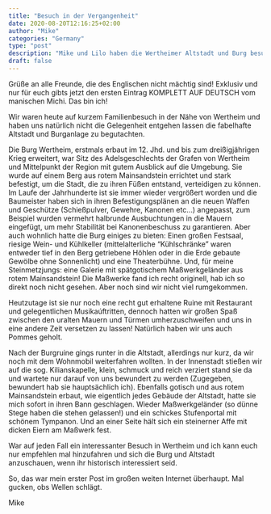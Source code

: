 ```yaml
---
title: "Besuch in der Vergangenheit"
date: 2020-08-20T12:16:25+02:00
author: "Mike"
categories: "Germany"
type: "post"
description: "Mike und Lilo haben die Wertheimer Altstadt und Burg besucht und dabei viel Wissenswertes dazugelernt."
draft: false
---
```






Grüße an alle Freunde, die des Englischen nicht mächtig sind! Exklusiv und nur für euch gibts jetzt den ersten Eintrag KOMPLETT AUF DEUTSCH vom manischen Michi.
Das bin ich!

Wir waren heute auf kurzem Familienbesuch in der Nähe von Wertheim und haben uns natürlich nicht die Gelegenheit entgehen lassen die fabelhafte Altstadt und Burganlage zu begutachten.

Die Burg Wertheim, erstmals erbaut im 12. Jhd. und bis zum dreißigjährigen Krieg erweitert, war Sitz des Adelsgeschlechts der Grafen von Wertheim und Mittelpunkt der Region mit gutem Ausblick auf die Umgebung. Sie wurde auf einem Berg aus rotem Mainsandstein errichtet und stark befestigt, um die Stadt, die zu ihren Füßen entstand, verteidigen zu können. Im Laufe der Jahrhunderte ist sie immer wieder vergrößert worden und die Baumeister haben sich in ihren Befestigungsplänen an die neuen Waffen und Geschütze (Schießpulver, Gewehre, Kanonen etc…) angepasst, zum Beispiel wurden vermehrt halbrunde Ausbuchtungen in die Mauern eingefügt, um mehr Stabilität bei Kanonenbeschuss zu garantieren. Aber auch wohnlich hatte die Burg einiges zu bieten: Einen großen Festsaal, riesige Wein- und Kühlkeller (mittelalterliche “Kühlschränke” waren entweder tief in den Berg getriebene Höhlen oder in die Erde gebaute Gewölbe ohne Sonnenlicht) und eine Theaterbühne. Und, für meine Steinmetzjungs: eine Galerie mit spätgotischem Maßwerkgeländer aus rotem Mainsandstein! Die Maßwerke fand ich recht originell, hab ich so direkt noch nicht gesehen. Aber noch sind wir nicht viel rumgekommen.

Heutzutage ist sie nur noch eine recht gut erhaltene Ruine mit Restaurant und gelegentlichen Musikaúftritten, dennoch hatten wir großen Spaß zwischen den uralten Mauern und Türmen umherzuschweifen und uns in eine andere Zeit versetzen zu lassen!
Natürlich haben wir uns auch Pommes geholt.

Nach der Burgruine gings runter in die Altstadt, allerdings nur kurz, da wir noch mit dem Wohnmobil weiterfahren wollten. In der Innenstadt stießen wir auf die sog. Kilianskapelle, klein, schmuck und reich verziert stand sie da und wartete nur darauf von uns bewundert zu werden (Zugegeben, bewundert hab sie hauptsächlich ich). Ebenfalls gotisch und aus rotem Mainsandstein erbaut, wie eigentlich jedes Gebäude der Altstadt, hatte sie mich sofort in ihren Bann geschlagen. Wieder Maßwerkgeländer (so dünne Stege haben die stehen gelassen!) und ein schickes Stufenportal mit schönem Tympanon. Und an einer Seite hält sich ein steinerner Affe mit dicken Eiern am Maßwerk fest.

War auf jeden Fall ein interessanter Besuch in Wertheim und ich kann euch nur empfehlen mal hinzufahren und sich die Burg und Altstadt anzuschauen, wenn ihr historisch interessiert seid.

So, das war mein erster Post im großen weiten Internet überhaupt. Mal gucken, obs Wellen schlägt.

Mike
